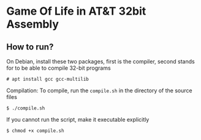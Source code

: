 # Game Of Life in AT&T 32bit Assembly
## How to run?
On Debian, install these two packages, first is the compiler, second stands for to be able to compile 32-bit programs
```
# apt install gcc gcc-multilib
```
Compilation: To compile, run the `compile.sh` in the directory of the source files
```
$ ./compile.sh
```
If you cannot run the script, make it executable explicitly
```
$ chmod +x compile.sh
```
